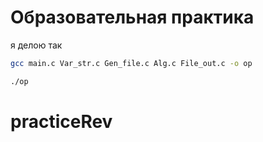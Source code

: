 # Образовательная практика

я делою так
```Bash
gcc main.c Var_str.c Gen_file.c Alg.c File_out.c -o op

./op
```
# practiceRev
